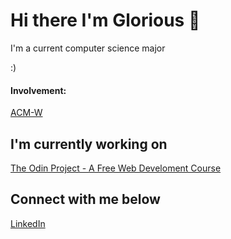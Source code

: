 # Hi there I'm Glorious 👋
I'm a current computer science major

:)
#### Involvement: 
[ACM-W](https://rucsm.org/cs/acmw/index.html)

## I'm currently working on
[The Odin Project - A Free Web Develoment Course](https://www.theodinproject.com/)

## Connect with me below
[LinkedIn](https://www.linkedin.com/in/glorious-goodness-oyetunji/)


<!--
**gloriousoysetunji/gloriousoyetunji** is a ✨ _special_ ✨ repository because its `README.md` (this file) appears on your GitHub profile.
Here are some ideas to get you started:
- 🔭 I’m currently working on ...
- 🌱 I’m currently learning ...
- 👯 I’m looking to collaborate on ...
- 🤔 I’m looking for help with ...
- 💬 Ask me about ...
- 📫 How to reach me: ...
- 😄 Pronouns: ...
- ⚡ Fun fact: ...
-->

